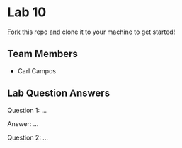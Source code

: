 # Lab 10
[Fork](https://docs.github.com/en/get-started/quickstart/fork-a-repo) this repo and clone it to your machine to get started!

## Team Members
- Carl Campos

## Lab Question Answers

Question 1: ...

Answer: ...

Question 2: ...